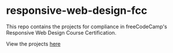 # responsive-web-design-fcc
This repo contains the projects for compliance in freeCodeCamp's Responsive Web Design Course Certification.

View the projects [here](https://aebibtech.com/responsive-web-design-fcc)
